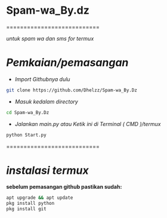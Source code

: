 # Spam-wa_By.dz
===========================

*untuk spam wa dan sms for termux*
# *Pemkaian/pemasangan*
- *Import Githubnya dulu*
```bash
git clone https://github.com/Dhelzz/Spam-wa_By.Dz
```
- *Masuk kedalam directory*
```sh
cd Spam-wa_By.Dz
```
- *Jalankan main.py atau Ketik ini di Terminal ( CMD )/termux*
```bash
python Start.py
```
===========================
# *instalasi termux*
**sebelum pemasangan github pastikan sudah:**
```sh
apt upgrade && apt update
pkg install python
pkg install git
```
